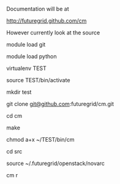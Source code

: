 Documentation will be at 

http://futuregrid.github.com/cm

However currently look at the source

  module load git

  module load python

virtualenv TEST

source TEST/bin/activate

mkdir test

git clone git@github.com:futuregrid/cm.git

cd cm

make

chmod a+x ~/TEST/bin/cm 

cd src

source ~/.futuregrid/openstack/novarc 

cm r
